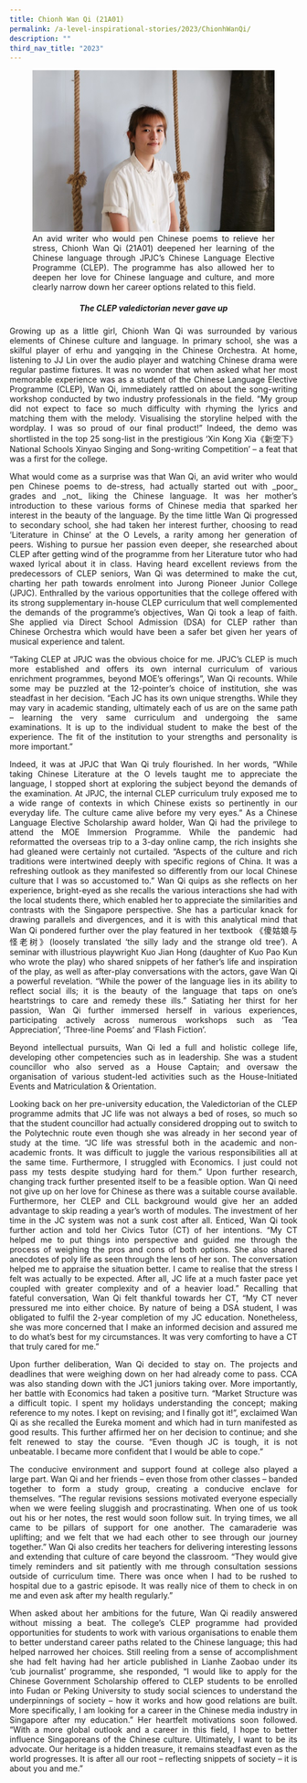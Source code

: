 ```yaml
---
title: Chionh Wan Qi (21A01)
permalink: /a-level-inspirational-stories/2023/ChionhWanQi/
description: ""
third_nav_title: "2023"
---
```

<div align=justify>

<figure>
<img src="/images/Accomplishment/2023/6Chionh Wan Qi.jpg">
<figcaption> An avid writer who would pen Chinese poems to relieve her stress, Chionh Wan Qi (21A01) deepened her learning of the Chinese language through JPJC’s Chinese Language Elective Programme (CLEP). The programme has also allowed her to deepen her love for Chinese language and culture, and more clearly narrow down her career options related to this field.</figcaption></figure>

<center><h5>The CLEP valedictorian never gave up</h5></center>

<p>Growing up as a little girl, Chionh Wan Qi was surrounded by various elements of Chinese culture and language. In primary school, she was a skilful player of erhu and yangqing in the Chinese Orchestra. At home, listening to JJ Lin over the audio player and watching Chinese drama were regular pastime fixtures. It was no wonder that when asked what her most memorable experience was as a student of the Chinese Language Elective Programme (CLEP), Wan Qi, immediately rattled on about the song-writing workshop conducted by two industry professionals in the field. “My group did not expect to face so much difficulty with rhyming the lyrics and matching them with the melody. Visualising the storyline helped with the wordplay. I was so proud of our final product!” Indeed, the demo was shortlisted in the top 25 song-list in the prestigious ‘Xin Kong Xia《新空下》National Schools Xinyao Singing and Song-writing Competition’ – a feat that was a first for the college.</p>

<p>What would come as a surprise was that Wan Qi, an avid writer who would pen Chinese poems to de-stress, had actually started out with _poor_ grades and _not_ liking the Chinese language. It was her mother’s introduction to these various forms of Chinese media that sparked her interest in the beauty of the language. By the time little Wan Qi progressed to secondary school, she had taken her interest further, choosing to read ‘Literature in Chinse’ at the O Levels, a rarity among her generation of peers. Wishing to pursue her passion even deeper, she researched about CLEP after getting wind of the programme from her Literature tutor who had waxed lyrical about it in class. Having heard excellent reviews from the predecessors of CLEP seniors, Wan Qi was determined to make the cut, charting her path towards enrolment into Jurong Pioneer Junior College (JPJC). Enthralled by the various opportunities that the college offered with its strong supplementary in-house CLEP curriculum that well complemented the demands of the programme’s objectives, Wan Qi took a leap of faith. She applied via Direct School Admission (DSA) for CLEP rather than Chinese Orchestra which would have been a safer bet given her years of musical experience and talent.</p>

“Taking CLEP at JPJC was the obvious choice for me. JPJC’s CLEP is much more established and offers its own internal curriculum of various enrichment programmes, beyond MOE’s offerings”, Wan Qi recounts. While some may be puzzled at the 12-pointer’s choice of institution, she was steadfast in her decision. “Each JC has its own unique strengths. While they may vary in academic standing, ultimately each of us are on the same path – learning the very same curriculum and undergoing the same examinations. It is up to the individual student to make the best of the experience. The fit of the institution to your strengths and personality is more important.”</p>

<p>Indeed, it was at JPJC that Wan Qi truly flourished. In her words, “While taking Chinese Literature at the O levels taught me to appreciate the language, I stopped short at exploring the subject beyond the demands of the examination. At JPJC, the internal CLEP curriculum truly exposed me to a wide range of contexts in which Chinese exists so pertinently in our everyday life. The culture came alive before my very eyes.” As a Chinese Language Elective Scholarship award holder, Wan Qi had the privilege to attend the MOE Immersion Programme. While the pandemic had reformatted the overseas trip to a 3-day online camp, the rich insights she had gleaned were certainly not curtailed. “Aspects of the culture and rich traditions were intertwined deeply with specific regions of China. It was a refreshing outlook as they manifested so differently from our local Chinese culture that I was so accustomed to.” Wan Qi quips as she reflects on her experience, bright-eyed as she recalls the various interactions she had with the local students there, which enabled her to appreciate the similarities and contrasts with the Singapore perspective. She has a particular knack for drawing parallels and divergences, and it is with this analytical mind that Wan Qi pondered further over the play featured in her textbook 《傻姑娘与怪老树》(loosely translated ‘the silly lady and the strange old tree’). A seminar with illustrious playwright Kuo Jian Hong (daughter of Kuo Pao Kun who wrote the play) who shared snippets of her father’s life and inspiration of the play, as well as after-play conversations with the actors, gave Wan Qi a powerful revelation. “While the power of the language lies in its ability to reflect social ills; it is the beauty of the language that taps on one’s heartstrings to care and remedy these ills.” Satiating her thirst for her passion, Wan Qi further immersed herself in various experiences, participating actively across numerous workshops such as ‘Tea Appreciation’, ‘Three-line Poems’ and ‘Flash Fiction’.</p>

<p>Beyond intellectual pursuits, Wan Qi led a full and holistic college life, developing other competencies such as in leadership. She was a student councillor who also served as a House Captain; and oversaw the organisation of various student-led activities such as the House-Initiated Events and Matriculation & Orientation.</p>

<p>Looking back on her pre-university education, the Valedictorian of the CLEP programme admits that JC life was not always a bed of roses, so much so that the student councillor had actually considered dropping out to switch to the Polytechnic route even though she was already in her second year of study at the time. “JC life was stressful both in the academic and non-academic fronts. It was difficult to juggle the various responsibilities all at the same time. Furthermore, I struggled with Economics. l just could not pass my tests despite studying hard for them.” Upon further research, changing track further presented itself to be a feasible option. Wan Qi need not give up on her love for Chinese as there was a suitable course available. Furthermore, her CLEP and CLL background would give her an added advantage to skip reading a year’s worth of modules. The investment of her time in the JC system was not a sunk cost after all. Enticed, Wan Qi took further action and told her Civics Tutor (CT) of her intentions. “My CT helped me to put things into perspective and guided me through the process of weighing the pros and cons of both options. She also shared anecdotes of poly life as seen through the lens of her son. The conversation helped me to appraise the situation better. I came to realise that the stress I felt was actually to be expected. After all, JC life at a much faster pace yet coupled with greater complexity and of a heavier load.” Recalling that fateful conversation, Wan Qi felt thankful towards her CT, “My CT never pressured me into either choice. By nature of being a DSA student, I was obligated to fulfil the 2-year completion of my JC education. Nonetheless, she was more concerned that I make an informed decision and assured me to do what’s best for my circumstances. It was very comforting to have a CT that truly cared for me.”</p>

<p>Upon further deliberation, Wan Qi decided to stay on. The projects and deadlines that were weighing down on her had already come to pass. CCA was also standing down with the JC1 juniors taking over. More importantly, her battle with Economics had taken a positive turn. “Market Structure was a difficult topic. I spent my holidays understanding the concept; making reference to my notes. I kept on revising; and I finally got it!”, exclaimed Wan Qi as she recalled the Eureka moment and which had in turn manifested as good results. This further affirmed her on her decision to continue; and she felt renewed to stay the course. “Even though JC is tough, it is not unbeatable. I became more confident that I would be able to cope.”</p>

<p>The conducive environment and support found at college also played a large part. Wan Qi and her friends – even those from other classes – banded together to form a study group, creating a conducive enclave for themselves. “The regular revisions sessions motivated everyone especially when we were feeling sluggish and procrastinating. When one of us took out his or her notes, the rest would soon follow suit. In trying times, we all came to be pillars of support for one another. The camaraderie was uplifting; and we felt that we had each other to see through our journey together.” Wan Qi also credits her teachers for delivering interesting lessons and extending that culture of care beyond the classroom. “They would give timely reminders and sit patiently with me through consultation sessions outside of curriculum time. There was once when I had to be rushed to hospital due to a gastric episode. It was really nice of them to check in on me and even ask after my health regularly.”</p>

<p>When asked about her ambitions for the future, Wan Qi readily answered without missing a beat. The college’s CLEP programme had provided opportunities for students to work with various organisations to enable them to better understand career paths related to the Chinese language; this had helped narrowed her choices. Still reeling from a sense of accomplishment she had felt having had her article published in Lianhe Zaobao under its ‘cub journalist’ programme, she responded, “I would like to apply for the Chinese Government Scholarship offered to CLEP students to be enrolled into Fudan or Peking University to study social sciences to understand the underpinnings of society – how it works and how good relations are built. More specifically, I am looking for a career in the Chinese media industry in Singapore after my education.” Her heartfelt motivations soon followed. “With a more global outlook and a career in this field, I hope to better influence Singaporeans of the Chinese culture. Ultimately, I want to be its advocate. Our heritage is a hidden treasure, it remains steadfast even as the world progresses. It is after all our root – reflecting snippets of society – it is about you and me.”	</p>